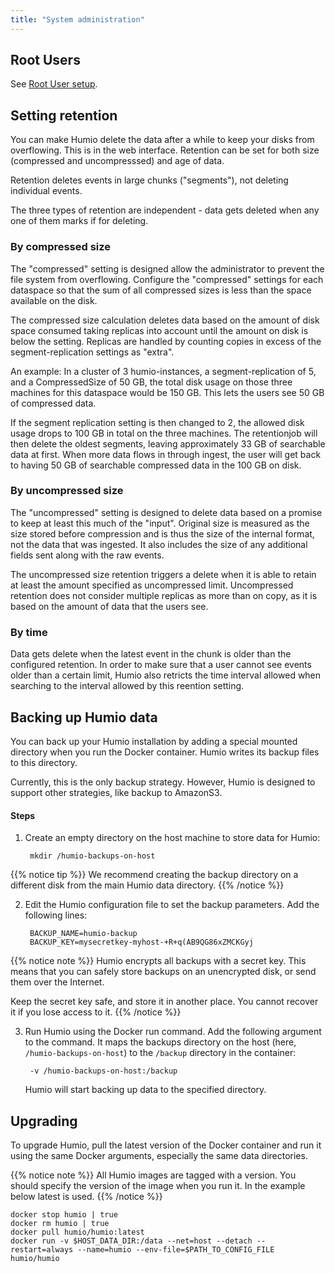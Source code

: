 ```yaml
---
title: "System administration"
---
```



## Root Users

See [Root User setup](/installation/authentication.md#root-user).

## Setting retention

You can make Humio delete the data after a while to keep your disks from overflowing.
This is in the web interface. Retention can be set for both size (compressed and uncompresssed) and age of data.

Retention deletes events in large chunks ("segments"), not deleting individual events.

The three types of retention are independent - data gets deleted when any one of them marks if for deleting.

### By compressed size

The "compressed" setting is designed allow the administrator to prevent the file system from overflowing.
Configure the "compressed" settings for each dataspace so that the sum of all compressed sizes is less than the space available on the disk.

The compressed size calculation deletes data based on the amount of disk space consumed taking replicas into account
until the amount on disk is below the setting. Replicas are handled by counting copies in excess of the segment-replication settings as "extra".

An example: In a cluster of 3 humio-instances, a segment-replication of 5, and a CompressedSize of 50 GB,
the total disk usage on those three machines for this dataspace would be 150 GB. This lets the users see 50 GB of compressed data.

If the segment replication setting is then changed to 2, the allowed disk usage drops to 100 GB in total on the three machines.
The retentionjob will then delete the oldest segments, leaving approximately 33 GB of searchable data at first.
When more data flows in through ingest, the user will get back to having 50 GB of searchable compressed data in the 100 GB on disk.

### By uncompressed size
The "uncompressed" setting is designed to delete data based on a promise to keep at least this much of the "input".
Original size is measured as the size stored before compression and is thus the size of the internal format,
not the data that was ingested. It also includes the size of any additional fields sent along with the raw events.

The uncompressed size retention triggers a delete when it is able to retain at least the amount specified as uncompressed limit.
Uncompressed retention does not consider multiple replicas as more than on copy, as it is based on the amount of data that the users see.

### By time

Data gets delete when the latest event in the chunk is older than the configured retention.
In order to make sure that a user cannot see events older than a certain limit, Humio also retricts the time interval allowed when searching to
the interval allowed by this reention setting.

## Backing up Humio data

You can back up your Humio installation by adding a special mounted directory when you run the Docker container. Humio writes its backup files to this directory.

Currently, this is the only backup strategy. However, Humio is designed to support other strategies, like backup to AmazonS3.

#### Steps

1. Create an empty directory on the host machine to store data for Humio:
        
        mkdir /humio-backups-on-host

{{% notice tip %}}
We recommend creating the backup directory on a different disk from the main Humio data directory.
{{% /notice %}}

2. Edit the Humio configuration file to set the backup parameters. Add the following lines:

        BACKUP_NAME=humio-backup
        BACKUP_KEY=mysecretkey-myhost-+R+q(AB9QG86xZMCKGyj

{{% notice note %}}
Humio encrypts all backups with a secret key. This means that you can safely store backups on an unencrypted disk, or send them over the Internet.

Keep the secret key safe, and store it in another place. You cannot recover it if you lose access to it.
{{% /notice %}}

3. Run Humio using the Docker run command. Add the following argument to the command. It maps the backups directory on the host (here, `/humio-backups-on-host`) to the `/backup` directory in the container:

        -v /humio-backups-on-host:/backup

    Humio will start backing up data to the specified directory.


## Upgrading

To upgrade Humio, pull the latest version of the Docker container and run it using the same Docker arguments, especially the same data directories.

{{% notice note %}}
All Humio images are tagged with a version. You should specify the version of the image when you run it. In the example below latest is used.
{{% /notice %}}

```
docker stop humio | true
docker rm humio | true
docker pull humio/humio:latest
docker run -v $HOST_DATA_DIR:/data --net=host --detach --restart=always --name=humio --env-file=$PATH_TO_CONFIG_FILE humio/humio
```
